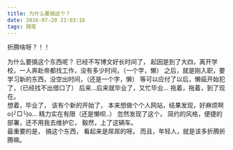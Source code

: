 ```yaml
---
title: 为什么要搞这个？
date: 2016-07-20 23:03:16
tags: 随笔
---
```


折腾啥呀？！！

<!-- more -->
为什么要搞这个东西呢？
已经不写博文好长时间了，
起因是到了大四，离开学校，一人奔赴帝都找工作，没有多少时间，（一个字，懒）
之后，就是刚入职，要学习新的东西，没空出时间，（还是一个字，懒）
等可以应付了以后，懒癌开始犯了，（已经找不出借口了）
后来...后来就毕业了，又忙毕业...
拖着，拖着，到了现在。
<br/>
想着，毕业了，
该有个新的开始了，
本来想做个个人网站，结果发现，好麻烦啊o(╯□╰)o...
精力实在有限（还是懒呗..）
忽然发现了这个，
简约的风格，便捷的部署，还不用我去维护它，
毅然，上了这辆车。
<br/>
最重要的是，
搞这个东西，
看起来是屌屌的呀。
而且，年轻人，就是该多折腾折腾嘛。